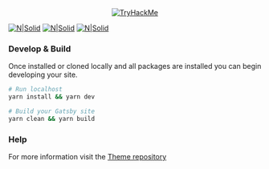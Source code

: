 <div align="center">
  <a href="https://tryhackme.com/p/boperXD" target="_blank">
    <img src="https://i.imgur.com/p0h00A1.png" alt="TryHackMe">
  </a>
</div>

[![N|Solid](https://i.imgur.com/jMXP8TZ.png)](https://i.imgur.com/jMXP8TZ.png)
[![N|Solid](https://i.imgur.com/wbDp2cK.png)](https://i.imgur.com/wbDp2cK.png)
[![N|Solid](https://i.imgur.com/CHuIdUA.png)](https://i.imgur.com/CHuIdUA.png)

### Develop & Build

Once installed or cloned locally and all packages are installed you can begin developing your site.

```sh
# Run localhost
yarn install && yarn dev

# Build your Gatsby site
yarn clean && yarn build
```

### Help

For more information visit the [Theme repository](https://github.com/narative/gatsby-theme-novela)
